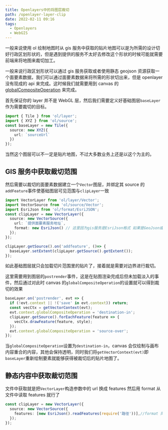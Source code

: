 ```yaml
---
title: Openlayers中的将图层裁切
path: /openlayer-layer-clip
date: 2022-02-11 09:16
tags:
  - Openlayers
  - WebGIS
---
```

一般来说使用 ol 绘制地图时从 gis 服务中获取的贴片地图可以是为所需的设计切好行政区划形状的，但是遇到提供的服务不太好去修改这个形状的时候可能就需要前端来将地图来裁切加工。

一般来说行政区划形状可以通过 gis 服务获取或者使用静态 geojson 资源获取一个面要素数据，我们可以通过面要素数据来将所需的形状切出来，但是 openlayer 没有现成的 api 来完成。这时候我们就需要用到 canvas 的 [globalCompositeOperation](https://developer.mozilla.org/zh-CN/docs/Web/API/CanvasRenderingContext2D/globalCompositeOperation) 来完成。

首先保证你的 layer 并不是 WebGL 层，然后我们需要定义好基础图层`baseLayer`作为需要裁切的目标。

```typescript
import { Tile } from 'ol/layer';
import { XYZ } from 'ol/source';
const baseLayer = new Tile({
  source: new XYZ({
    url: `sourceUrl`
  })
});
```

当然这个图层可以不一定是贴片地图，不过大多数业务上还是以这个为主的。

## GIS 服务中获取裁切范围

然后需要以裁切的面要素数据建立一个`Vector`图层，并绑定其 source 的`addFeature`事件使基础图层可见范围与`clipLayer`一致

```typescript
import VectorLayer from 'ol/layer/Vector';
import VectorSource from 'ol/source/Vector';
import EsriJson from 'ol/format/EsriJSON';
const clipLayer = new VectorLayer({
  source: new VectorSource({
    url: `提供面要素服务地址`,
    format: new EsriJson() // 这里因为gis服务是EsriJson格式 如果是GeoJson或其他则使用对应的format
  });
});

clipLayer.getSource().on('addfeature', ()=> {
  baseLayer.setExtent(clipLayer.getSource().getExtent());
});
```

如此基础图层就只会加载切片范围里的贴片了，接着就是需要对边界进行裁切。

这里需要用到图层的`postrender`事件，这是在贴图渲染完成后但未加载淡入的事件，然后通过对此时 canvas 的`globalCompositeOperation`的设置就可以得到裁切的效果

```typescript
baseLayer.on('postrender', evt => {
  if (!evt.context || !('save' in evt.context)) return;
  const vecCtx = getVectorContext(evt);
  evt.context.globalCompositeOperation = 'destination-in';
  clipLayer.getSource().forEachFeature(feature => {
    vecCtx.drawFeature(feature, style);
  });
  evt.context.globalCompositeOperation = 'source-over';
});
```

当`globalCompositeOperation`设置为`destination-in`，canvas 会仅绘制与画布内容重合的内容，其他会保持透明，同时我们将`getVectorContext(evt)`即`baseLayer`重新绘制要素就能够获得被裁切后的贴片地图了。

## 静态内容中获取裁切范围

文件中获取就是把`VectorLayer`构造参数中的 url 换成 features 然后用 format 从文件中读取 features 就行了

```typescript
const clipLayer = new VectorLayer({
  source: new VectorSource({
    features: [new EsriJson().readFeatures(require('路径'))],//format 同服务
  });
});
```